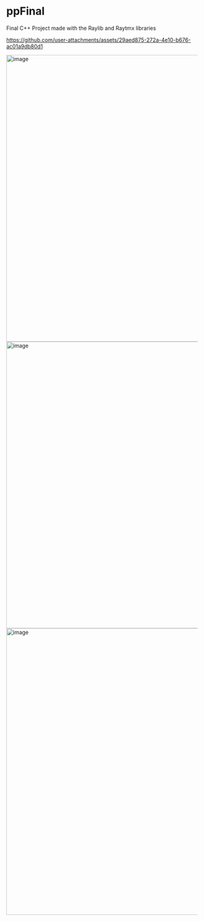 # ppFinal
Final C++ Project made with the Raylib and Raytmx libraries

https://github.com/user-attachments/assets/29aed875-272a-4e10-b676-ac01a9db80d1

<img width="1282" height="753" alt="image" src="https://github.com/user-attachments/assets/a8a1d675-3834-47b8-a2cb-30eda05ba06e" />
<img width="1282" height="753" alt="image" src="https://github.com/user-attachments/assets/c68c8f01-61e8-44b9-bbff-4360d3ee33ef" />
<img width="1282" height="753" alt="image" src="https://github.com/user-attachments/assets/43ca89b1-9467-42a0-8a5f-d6a55d30ce36" />



